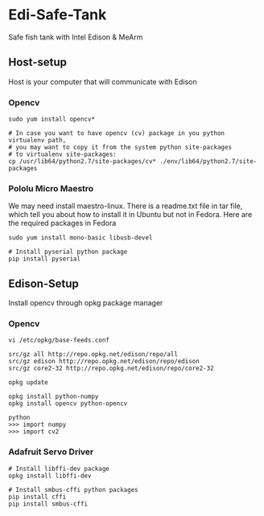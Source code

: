 # Edi-Safe-Tank
Safe fish tank with Intel Edison & MeArm

## Host-setup
Host is your computer that will communicate with Edison

### Opencv
```shell
sudo yum install opencv*

# In case you want to have opencv (cv) package in you python virtualenv path,
# you may want to copy it from the system python site-packages
# to virtualenv site-packages:
cp /usr/lib64/python2.7/site-packages/cv* ./env/lib64/python2.7/site-packages
```

### Pololu Micro Maestro
We may need install maestro-linux.
There is a readme.txt file in tar file, which tell you about how to install it
in Ubuntu but not in Fedora. Here are the required packages in Fedora
```shell
sudo yum install mono-basic libusb-devel

# Install pyserial python package
pip install pyserial
```

## Edison-Setup
Install opencv through opkg package manager

### Opencv
```shell
vi /etc/opkg/base-feeds.conf

src/gz all http://repo.opkg.net/edison/repo/all
src/gz edison http://repo.opkg.net/edison/repo/edison
src/gz core2-32 http://repo.opkg.net/edison/repo/core2-32

opkg update

opkg install python-numpy
opkg install opencv python-opencv

python
>>> import numpy
>>> import cv2
```

### Adafruit Servo Driver
```shell
# Install libffi-dev package
opkg install libffi-dev

# Install smbus-cffi python packages
pip install cffi
pip install smbus-cffi
```
